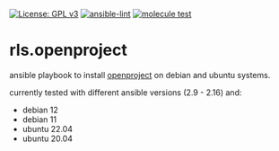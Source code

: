 [![License: GPL v3](https://img.shields.io/badge/License-GPL%20v3-blue.svg)](http://www.gnu.org/licenses/gpl-3.0)
[![ansible-lint](https://github.com/Rosa-Luxemburgstiftung-Berlin/rls.openproject/actions/workflows/lint.yml/badge.svg)](https://github.com/Rosa-Luxemburgstiftung-Berlin/rls.openproject/actions/workflows/lint.yml)
[![molecule test](https://github.com/Rosa-Luxemburgstiftung-Berlin/rls.openproject/actions/workflows/molecule.yml/badge.svg)](https://github.com/Rosa-Luxemburgstiftung-Berlin/rls.openproject/actions/workflows/molecule.yml)

# rls.openproject
ansible playbook to install [openproject](https://www.openproject.org/) on debian and ubuntu systems.

currently tested with different ansible versions (2.9 - 2.16) and:
 * debian 12
 * debian 11
 * ubuntu 22.04
 * ubuntu 20.04
